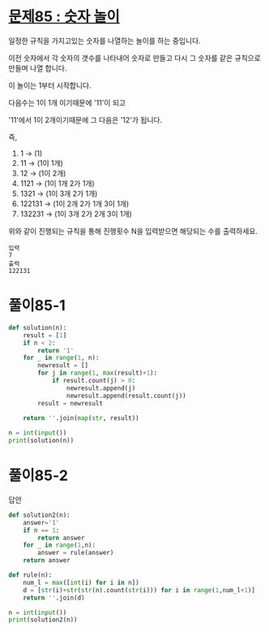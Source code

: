 # [문제85 : 숫자 놀이](https://www.notion.so/85-f203f11342444f2981d1e20707375a05)

일정한 규칙을 가지고있는 숫자를 나열하는 놀이를 하는 중입니다.

이전 숫자에서 각 숫자의 갯수를 나타내어 숫자로 만들고 다시 그 숫자를 같은 규칙으로 만들며 나열 합니다.

이 놀이는 1부터 시작합니다.

다음수는 1이 1개 이기때문에 '11'이 되고

'11'에서 1이 2개이기때문에 그 다음은 '12'가 됩니다.

즉,
1. 1  → (1)
2. 11 → (1이 1개)
3. 12 → (1이 2개)
4. 1121 → (1이 1개 2가 1개)
5. 1321 → (1이 3개 2가 1개)
6. 122131 → (1이 2개 2가 1개 3이 1개)
7. 132231 → (1이 3개 2가 2개 3이 1개)

위와 같이 진행되는 규칙을 통해
진행횟수 N을 입력받으면 해당되는 수를 출력하세요.

    입력
    7
    출력
    122131

# 풀이85-1

``` python
def solution(n):
    result = [1]
    if n < 2:
        return '1'
    for _ in range(1, n):
        newresult = []    
        for j in range(1, max(result)+1):
            if result.count(j) > 0:
                newresult.append(j)
                newresult.append(result.count(j))
        result = newresult
    
    return ''.join(map(str, result))

n = int(input())
print(solution(n))
```

# 풀이85-2

답안

``` python
def solution2(n):
    answer='1'
    if n == 1:
        return answer
    for _ in range(1,n):
        answer = rule(answer)
    return answer

def rule(n):
    num_l = max([int(i) for i in n])
    d = [str(i)+str(str(n).count(str(i))) for i in range(1,num_l+1)]
    return ''.join(d)

n = int(input())
print(solution2(n))
```